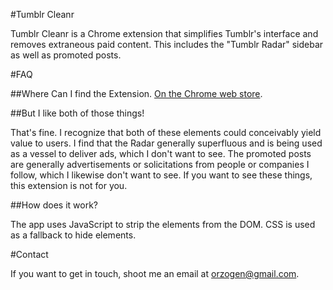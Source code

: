 #Tumblr Cleanr

Tumblr Cleanr is a Chrome extension that simplifies Tumblr's interface and removes extraneous paid content. This includes the "Tumblr Radar" sidebar as well as promoted posts.

#FAQ

##Where Can I find the Extension.
[On the Chrome web store](https://chrome.google.com/webstore/detail/tumblr-cleanr/kmmklbmmlmpoepihmnpohalndeipahac).

##But I like both of those things!

That's fine. I recognize that both of these elements could conceivably yield value to users. I find that the Radar generally superfluous and is being used as a vessel to deliver ads, which I don't want to see. The promoted posts are generally advertisements or solicitations from people or companies I follow, which I likewise don't want to see. If you want to see these things, this extension is not for you.

##How does it work?

The app uses JavaScript to strip the elements from the DOM. CSS is used as a fallback to hide elements.

#Contact

If you want to get in touch, shoot me an email at [orzogen@gmail.com](mailto:orzogen@gmail.com).
